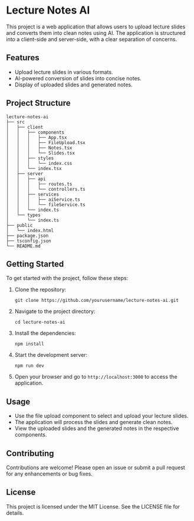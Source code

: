 # Lecture Notes AI

This project is a web application that allows users to upload lecture slides and converts them into clean notes using AI. The application is structured into a client-side and server-side, with a clear separation of concerns.

## Features

- Upload lecture slides in various formats.
- AI-powered conversion of slides into concise notes.
- Display of uploaded slides and generated notes.

## Project Structure

```
lecture-notes-ai
├── src
│   ├── client
│   │   ├── components
│   │   │   ├── App.tsx
│   │   │   ├── FileUpload.tsx
│   │   │   ├── Notes.tsx
│   │   │   └── Slides.tsx
│   │   ├── styles
│   │   │   └── index.css
│   │   └── index.tsx
│   ├── server
│   │   ├── api
│   │   │   ├── routes.ts
│   │   │   └── controllers.ts
│   │   ├── services
│   │   │   ├── aiService.ts
│   │   │   └── fileService.ts
│   │   └── index.ts
│   └── types
│       └── index.ts
├── public
│   └── index.html
├── package.json
├── tsconfig.json
└── README.md
```

## Getting Started

To get started with the project, follow these steps:

1. Clone the repository:
   ```
   git clone https://github.com/yourusername/lecture-notes-ai.git
   ```

2. Navigate to the project directory:
   ```
   cd lecture-notes-ai
   ```

3. Install the dependencies:
   ```
   npm install
   ```

4. Start the development server:
   ```
   npm run dev
   ```

5. Open your browser and go to `http://localhost:3000` to access the application.

## Usage

- Use the file upload component to select and upload your lecture slides.
- The application will process the slides and generate clean notes.
- View the uploaded slides and the generated notes in the respective components.

## Contributing

Contributions are welcome! Please open an issue or submit a pull request for any enhancements or bug fixes.

## License

This project is licensed under the MIT License. See the LICENSE file for details.